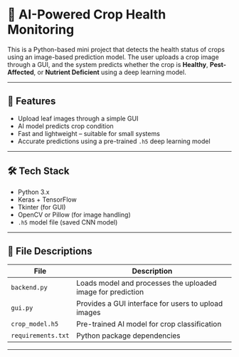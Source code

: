 # 🌾 AI-Powered Crop Health Monitoring

This is a Python-based mini project that detects the health status of crops using an image-based prediction model. The user uploads a crop image through a GUI, and the system predicts whether the crop is **Healthy**, **Pest-Affected**, or **Nutrient Deficient** using a deep learning model.

---

## 🚀 Features

- Upload leaf images through a simple GUI
- AI model predicts crop condition
- Fast and lightweight – suitable for small systems
- Accurate predictions using a pre-trained `.h5` deep learning model

---

## 🛠️ Tech Stack

- Python 3.x
- Keras + TensorFlow
- Tkinter (for GUI)
- OpenCV or Pillow (for image handling)
- `.h5` model file (saved CNN model)

---

## 📁 File Descriptions

| File | Description |
|------|-------------|
| `backend.py` | Loads model and processes the uploaded image for prediction |
| `gui.py` | Provides a GUI interface for users to upload images |
| `crop_model.h5` | Pre-trained AI model for crop classification |
| `requirements.txt` | Python package dependencies |


---

